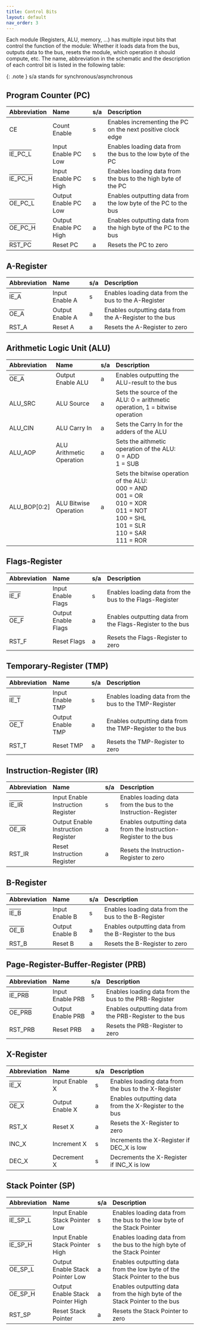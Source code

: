 ```yaml
---
title: Control Bits
layout: default
nav_order: 3
---
```


Each module (Registers, ALU, memory, ...) has multiple input bits that control the function of the module: Whether it loads data from the bus, outputs data to the bus, resets the module, which operation it should compute, etc. The name, abbreviation in the schematic and the description of each control bit is listed in the following table:

{: .note }
s/a stands for synchronous/asynchronous

## Program Counter (PC)

| Abbreviation                                              | Name                  | s/a | Description                                                     |
| :-------------------------------------------------------- | :-------------------- | :-- | :-------------------------------------------------------------- |
| CE                                                        | Count Enable          | s   | Enables incrementing the PC on the next positive clock edge     |
| <span style="text-decoration: overline;"> IE_PC_L </span> | Input Enable PC Low   | s   | Enables loading data from the bus to the low byte of the PC     |
| <span style="text-decoration: overline;"> IE_PC_H </span> | Input Enable PC High  | s   | Enables loading data from the bus to the high byte of the PC    |
| <span style="text-decoration: overline;"> OE_PC_L </span> | Output Enable PC Low  | a   | Enables outputting data from the low byte of the PC to the bus  |
| <span style="text-decoration: overline;"> OE_PC_H </span> | Output Enable PC High | a   | Enables outputting data from the high byte of the PC to the bus |
| <span style="text-decoration: overline;"> RST_PC </span>  | Reset PC              | a   | Resets the PC to zero                                           |

## A-Register

| Abbreviation                                           | Name            | s/a | Description                                            |
| :----------------------------------------------------- | :-------------- | :-- | :----------------------------------------------------- |
| <span style="text-decoration: overline;"> IE_A </span> | Input Enable A  | s   | Enables loading data from the bus to the A-Register    |
| <span style="text-decoration: overline;"> OE_A </span> | Output Enable A | a   | Enables outputting data from the A-Register to the bus |
| RST_A                                                  | Reset A         | a   | Resets the A-Register to zero                          |

## Arithmetic Logic Unit (ALU)

| Abbreviation                                           | Name                     | s/a | Description                                                                                                                                                   |
| :----------------------------------------------------- | :----------------------- | :-- | :------------------------------------------------------------------------------------------------------------------------------------------------------------ |
| <span style="text-decoration: overline;"> OE_A </span> | Output Enable ALU        | a   | Enables outputting the ALU-result to the bus                                                                                                                  |
| ALU_SRC                                                | ALU Source               | a   | Sets the source of the ALU: 0 = arithmetic operation, 1 = bitwise operation                                                                                   |
| ALU_CIN                                                | ALU Carry In             | a   | Sets the Carry In for the adders of the ALU                                                                                                                   |
| ALU_AOP                                                | ALU Arithmetic Operation | a   | Sets the aithmetic operation of the ALU: <br> 0 = ADD <br> 1 = SUB                                                                                            |
| ALU_BOP[0:2]                                           | ALU Bitwise Operation    | a   | Sets the bitwise operation of the ALU: <br> 000 = AND <br> 001 = OR <br> 010 = XOR <br> 011 = NOT <br> 100 = SHL <br> 101 = SLR <br> 110 = SAR <br> 111 = ROR |

## Flags-Register

| Abbreviation                                           | Name                | s/a | Description                                                |
| :----------------------------------------------------- | :------------------ | :-- | :--------------------------------------------------------- |
| <span style="text-decoration: overline;"> IE_F </span> | Input Enable Flags  | s   | Enables loading data from the bus to the Flags-Register    |
| <span style="text-decoration: overline;"> OE_F </span> | Output Enable Flags | a   | Enables outputting data from the Flags-Register to the bus |
| RST_F                                                  | Reset Flags         | a   | Resets the Flags-Register to zero                          |

## Temporary-Register (TMP)

| Abbreviation                                           | Name              | s/a | Description                                              |
| :----------------------------------------------------- | :---------------- | :-- | :------------------------------------------------------- |
| <span style="text-decoration: overline;"> IE_T </span> | Input Enable TMP  | s   | Enables loading data from the bus to the TMP-Register    |
| <span style="text-decoration: overline;"> OE_T </span> | Output Enable TMP | a   | Enables outputting data from the TMP-Register to the bus |
| RST_T                                                  | Reset TMP         | a   | Resets the TMP-Register to zero                          |

## Instruction-Register (IR)

| Abbreviation                                            | Name                               | s/a | Description                                                      |
| :------------------------------------------------------ | :--------------------------------- | :-- | :--------------------------------------------------------------- |
| <span style="text-decoration: overline;"> IE_IR </span> | Input Enable Instruction Register  | s   | Enables loading data from the bus to the Instruction-Register    |
| <span style="text-decoration: overline;"> OE_IR </span> | Output Enable Instruction Register | a   | Enables outputting data from the Instruction-Register to the bus |
| RST_IR                                                  | Reset Instruction Register         | a   | Resets the Instruction-Register to zero                          |

## B-Register

| Abbreviation                                           | Name            | s/a | Description                                            |
| :----------------------------------------------------- | :-------------- | :-- | :----------------------------------------------------- |
| <span style="text-decoration: overline;"> IE_B </span> | Input Enable B  | s   | Enables loading data from the bus to the B-Register    |
| <span style="text-decoration: overline;"> OE_B </span> | Output Enable B | a   | Enables outputting data from the B-Register to the bus |
| RST_B                                                  | Reset B         | a   | Resets the B-Register to zero                          |

## Page-Register-Buffer-Register (PRB)

| Abbreviation                                             | Name              | s/a | Description                                              |
| :------------------------------------------------------- | :---------------- | :-- | :------------------------------------------------------- |
| <span style="text-decoration: overline;"> IE_PRB </span> | Input Enable PRB  | s   | Enables loading data from the bus to the PRB-Register    |
| <span style="text-decoration: overline;"> OE_PRB </span> | Output Enable PRB | a   | Enables outputting data from the PRB-Register to the bus |
| RST_PRB                                                  | Reset PRB         | a   | Resets the PRB-Register to zero                          |

## X-Register

| Abbreviation                                           | Name            | s/a | Description                                            |
| :----------------------------------------------------- | :-------------- | :-- | :----------------------------------------------------- |
| <span style="text-decoration: overline;"> IE_X </span> | Input Enable X  | s   | Enables loading data from the bus to the X-Register    |
| <span style="text-decoration: overline;"> OE_X </span> | Output Enable X | a   | Enables outputting data from the X-Register to the bus |
| RST_X                                                  | Reset X         | a   | Resets the X-Register to zero                          |
| INC_X                                                  | Increment X     | s   | Increments the X-Register if DEC_X is low              |
| DEC_X                                                  | Decrement X     | s   | Decrements the X-Register if INC_X is low              |

## Stack Pointer (SP)

| Abbreviation                                              | Name                             | s/a | Description                                                                |
| :-------------------------------------------------------- | :------------------------------- | :-- | :------------------------------------------------------------------------- |
| <span style="text-decoration: overline;"> IE_SP_L </span> | Input Enable Stack Pointer Low   | s   | Enables loading data from the bus to the low byte of the Stack Pointer     |
| <span style="text-decoration: overline;"> IE_SP_H </span> | Input Enable Stack Pointer High  | s   | Enables loading data from the bus to the high byte of the Stack Pointer    |
| <span style="text-decoration: overline;"> OE_SP_L </span> | Output Enable Stack Pointer Low  | a   | Enables outputting data from the low byte of the Stack Pointer to the bus  |
| <span style="text-decoration: overline;"> OE_SP_H </span> | Output Enable Stack Pointer High | a   | Enables outputting data from the high byte of the Stack Pointer to the bus |
| RST_SP                                                    | Reset Stack Pointer              | a   | Resets the Stack Pointer to zero                                           |

